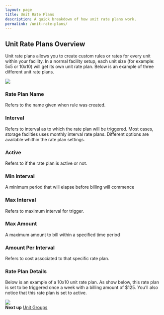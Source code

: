 ```yaml
---
layout: page
title: Unit Rate Plans
description: A quick breakdown of how unit rate plans work.
permalink: /unit-rate-plans/
---
```


<h2 class="mb-3 fs-2">Unit Rate Plans Overview</h2>

<p class="lead mb-4">Unit rate plans allows you to create custom rules or rates for every unit within your facility. In a normal facility setup, each unit size (for example: 5x5 or 10x10) will get its own unit rate plan. Below is an example of three different unit rate plans.  </p>
<img src="https://assets.cubikil.com/frontend/documentation/rate-plan-index.jpeg" class="img-fluid rounded-3 shadow-sm mb-4" />

<h3 class="mb-3 fs-5">Rate Plan Name</h3>
<p class="lead mb-4">Refers to the name given when rule was created.</p>

<h3 class="mb-3 fs-5">Interval</h3>
<p class="lead mb-4">Refers to interval as to which the rate plan will be triggered. Most cases, storage faclities uses monthly interval rate plans. Different options are available whithin the rate plan settings.</p>

<h3 class="mb-3 fs-5">Active</h3>
<p class="lead mb-4">Refers to if the rate plan is active or not.</p>

<h3 class="mb-3 fs-5">Min Interval</h3>
<p class="lead mb-4">A minimum period that will elapse before billing will commence</p>

<h3 class="mb-3 fs-5">Max Interval</h3>
<p class="lead mb-4">Refers to maximum interval for trigger.</p>

<h3 class="mb-3 fs-5">Max Amount</h3>
<p class="lead mb-4">A maximum amount to bill within a specified time period</p>

<h3 class="mb-3 fs-5">Amount Per Interval</h3>
<p class="lead mb-4">Refers to cost associated to that specific rate plan.</p>

<h3 class="mb-3 fs-4" id="CompantDashboard">Rate Plan Details</h3>
<p class="lead mb-4">Below is an example of a 10x10 unit rate plan. As show below, this rate plan is set to be triggered once a week with a billing amount of $125. You’ll also notice that this rate plan is set to active.</p>
<img src="https://assets.cubikil.com/frontend/documentation/rate-plan-details.jpeg" class="img-fluid rounded-3 shadow-sm mb-4" />

<div class="bg-light rounded-3 p-3 d-flex flex-row justify-content-between">
<b>Next up</b>
<span>
<a href="{{ "/unit-groups/" | relative_url }}" class="text-decoration-none fw-bold">Unit Groups</a>
</span>
</div>